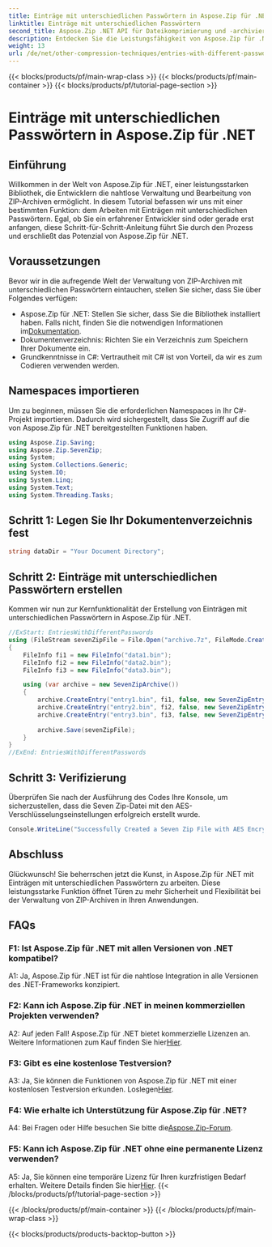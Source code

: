 ```yaml
---
title: Einträge mit unterschiedlichen Passwörtern in Aspose.Zip für .NET
linktitle: Einträge mit unterschiedlichen Passwörtern
second_title: Aspose.Zip .NET API für Dateikomprimierung und -archivierung
description: Entdecken Sie die Leistungsfähigkeit von Aspose.Zip für .NET mit unserer Schritt-für-Schritt-Anleitung zur Verwaltung von ZIP-Archiven mit unterschiedlichen Passwörtern. Erhöhen Sie die Sicherheit und Flexibilität Ihrer Anwendungen.
weight: 13
url: /de/net/other-compression-techniques/entries-with-different-passwords/
---
```


{{< blocks/products/pf/main-wrap-class >}}
{{< blocks/products/pf/main-container >}}
{{< blocks/products/pf/tutorial-page-section >}}

# Einträge mit unterschiedlichen Passwörtern in Aspose.Zip für .NET

## Einführung

Willkommen in der Welt von Aspose.Zip für .NET, einer leistungsstarken Bibliothek, die Entwicklern die nahtlose Verwaltung und Bearbeitung von ZIP-Archiven ermöglicht. In diesem Tutorial befassen wir uns mit einer bestimmten Funktion: dem Arbeiten mit Einträgen mit unterschiedlichen Passwörtern. Egal, ob Sie ein erfahrener Entwickler sind oder gerade erst anfangen, diese Schritt-für-Schritt-Anleitung führt Sie durch den Prozess und erschließt das Potenzial von Aspose.Zip für .NET.

## Voraussetzungen

Bevor wir in die aufregende Welt der Verwaltung von ZIP-Archiven mit unterschiedlichen Passwörtern eintauchen, stellen Sie sicher, dass Sie über Folgendes verfügen:

-  Aspose.Zip für .NET: Stellen Sie sicher, dass Sie die Bibliothek installiert haben. Falls nicht, finden Sie die notwendigen Informationen im[Dokumentation](https://reference.aspose.com/zip/net/).
- Dokumentenverzeichnis: Richten Sie ein Verzeichnis zum Speichern Ihrer Dokumente ein.
- Grundkenntnisse in C#: Vertrautheit mit C# ist von Vorteil, da wir es zum Codieren verwenden werden.

## Namespaces importieren

Um zu beginnen, müssen Sie die erforderlichen Namespaces in Ihr C#-Projekt importieren. Dadurch wird sichergestellt, dass Sie Zugriff auf die von Aspose.Zip für .NET bereitgestellten Funktionen haben.

```csharp
using Aspose.Zip.Saving;
using Aspose.Zip.SevenZip;
using System;
using System.Collections.Generic;
using System.IO;
using System.Linq;
using System.Text;
using System.Threading.Tasks;
```

## Schritt 1: Legen Sie Ihr Dokumentenverzeichnis fest

```csharp
string dataDir = "Your Document Directory";
```

## Schritt 2: Einträge mit unterschiedlichen Passwörtern erstellen

Kommen wir nun zur Kernfunktionalität der Erstellung von Einträgen mit unterschiedlichen Passwörtern in Aspose.Zip für .NET.

```csharp
//ExStart: EntriesWithDifferentPasswords
using (FileStream sevenZipFile = File.Open("archive.7z", FileMode.Create))
{
    FileInfo fi1 = new FileInfo("data1.bin");
    FileInfo fi2 = new FileInfo("data2.bin");
    FileInfo fi3 = new FileInfo("data3.bin");

    using (var archive = new SevenZipArchive())
    {
        archive.CreateEntry("entry1.bin", fi1, false, new SevenZipEntrySettings(new SevenZipStoreCompressionSettings(), new SevenZipAESEncryptionSettings("test1")));
        archive.CreateEntry("entry2.bin", fi2, false, new SevenZipEntrySettings(new SevenZipStoreCompressionSettings(), new SevenZipAESEncryptionSettings("test2")));
        archive.CreateEntry("entry3.bin", fi3, false, new SevenZipEntrySettings(new SevenZipStoreCompressionSettings(), new SevenZipAESEncryptionSettings("test3")));
        
        archive.Save(sevenZipFile);
    }
}
//ExEnd: EntriesWithDifferentPasswords
```

## Schritt 3: Verifizierung

Überprüfen Sie nach der Ausführung des Codes Ihre Konsole, um sicherzustellen, dass die Seven Zip-Datei mit den AES-Verschlüsselungseinstellungen erfolgreich erstellt wurde.

```csharp
Console.WriteLine("Successfully Created a Seven Zip File with AES Encryption Settings");
```

## Abschluss

Glückwunsch! Sie beherrschen jetzt die Kunst, in Aspose.Zip für .NET mit Einträgen mit unterschiedlichen Passwörtern zu arbeiten. Diese leistungsstarke Funktion öffnet Türen zu mehr Sicherheit und Flexibilität bei der Verwaltung von ZIP-Archiven in Ihren Anwendungen.

## FAQs

### F1: Ist Aspose.Zip für .NET mit allen Versionen von .NET kompatibel?

A1: Ja, Aspose.Zip für .NET ist für die nahtlose Integration in alle Versionen des .NET-Frameworks konzipiert.

### F2: Kann ich Aspose.Zip für .NET in meinen kommerziellen Projekten verwenden?

A2: Auf jeden Fall! Aspose.Zip für .NET bietet kommerzielle Lizenzen an. Weitere Informationen zum Kauf finden Sie hier[Hier](https://purchase.aspose.com/buy).

### F3: Gibt es eine kostenlose Testversion?

 A3: Ja, Sie können die Funktionen von Aspose.Zip für .NET mit einer kostenlosen Testversion erkunden. Loslegen[Hier](https://releases.aspose.com/).

### F4: Wie erhalte ich Unterstützung für Aspose.Zip für .NET?

 A4: Bei Fragen oder Hilfe besuchen Sie bitte die[Aspose.Zip-Forum](https://forum.aspose.com/c/zip/37).

### F5: Kann ich Aspose.Zip für .NET ohne eine permanente Lizenz verwenden?

 A5: Ja, Sie können eine temporäre Lizenz für Ihren kurzfristigen Bedarf erhalten. Weitere Details finden Sie hier[Hier](https://purchase.aspose.com/temporary-license/).
{{< /blocks/products/pf/tutorial-page-section >}}

{{< /blocks/products/pf/main-container >}}
{{< /blocks/products/pf/main-wrap-class >}}

{{< blocks/products/products-backtop-button >}}
